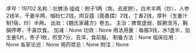 序号：19702
名称：壮脾汤
组成：附子1两（炮，去皮脐），白术半两（炒），人参2钱半，干姜半两，缩砂仁2钱，肉豆蔻（面裹煨）2钱，丁香2钱，厚朴（生姜汁制1宿，炒）半两。
出处：《魏氏家藏方》卷五。
主治：脾胃虚弱，脏腑泄泻，胸膈停寒，不喜饮食。
加减：None
功效：None
用法用量：每服3钱，水1盏半，加生姜5片，枣子1枚，煎至7分，去滓，食前服。
制备方法：None
临床应用：None
各家论述：None
用药禁忌：None
附注：None
